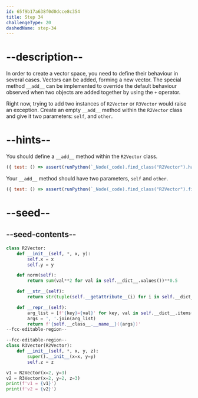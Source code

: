 ```yaml
---
id: 65f9b17a638f0d0dcce8c354
title: Step 34
challengeType: 20
dashedName: step-34
---
```


# --description--

In order to create a vector space, you need to define their behaviour in several cases. Vectors can be added, forming a new vector. The special method `__add__` can be implemented to override the default behaviour observed when two objects are added together by using the `+` operator.

Right now, trying to add two instances of `R2Vector` or `R3Vector` would raise an exception. Create an empty `__add__` method within the `R2Vector` class and give it two parameters: `self`, and `other`.

# --hints--

You should define a `__add__` method within the `R2Vector` class.

```js
({ test: () => assert(runPython(`_Node(_code).find_class("R2Vector").has_function("__add__")`)) })
```

Your `__add__` method should have two parameters, `self` and `other`.

```js
({ test: () => assert(runPython(`_Node(_code).find_class("R2Vector").find_function("__add__").has_args("self, other")`)) })
```

# --seed--

## --seed-contents--

```py
class R2Vector:
    def __init__(self, *, x, y):
        self.x = x
        self.y = y

    def norm(self):
        return sum(val**2 for val in self.__dict__.values())**0.5

    def __str__(self):
        return str(tuple(self.__getattribute__(i) for i in self.__dict__))

    def __repr__(self):
        arg_list = [f'{key}={val}' for key, val in self.__dict__.items()]
        args = ', '.join(arg_list)
        return f'{self.__class__.__name__}({args})'
--fcc-editable-region--

--fcc-editable-region--
class R3Vector(R2Vector):
    def __init__(self, *, x, y, z):
        super().__init__(x=x, y=y)
        self.z = z

v1 = R2Vector(x=2, y=3)
v2 = R3Vector(x=2, y=2, z=3)
print(f'v1 = {v1}')
print(f'v2 = {v2}')
```
